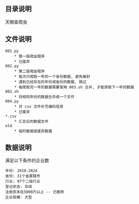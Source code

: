 
## 目录说明
天眼查爬虫

## 文件说明
```
001.py
    * 第一版爬虫程序
    * 已废弃
002.py
    * 第二版爬虫程序
    * 每次只爬取一年的一个省份数据, 避免被封
    * 遇到已经存在的年份或省份的数据, 跳过
    * 每爬取完一年的数据需要使用 003.sh 合并, 才能获取下一年的数据
003.sh
    * 将相同年份的数据合并成一个文件
004.py
    * 对 csv 文件补充编码信息
    * 已废弃
*.csv
    * 汇总后的数据文件
old
    * 临时数据或废弃数据
```

## 数据说明
满足以下条件的企业数
```
年份: 2010-2024
省份: 31个省直辖市
行业: 97个二级行业
登记状态: 存续
注册资本在5000万以上 -- 已删除
企业规模: 大型
```

